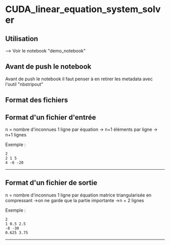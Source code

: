 ﻿CUDA_linear_equation_system_solver
=======

## Utilisation
--> Voir le notebook "demo_notebook"

## Avant de push le notebook 
Avant de push le notebook il faut penser à en retirer les metadata avec l'outil "nbstripout"

## Format des fichiers

Format d'un fichier d'entrée
-----------

n = nombre d'inconnues
1 ligne par équation
    -> n+1 éléments par ligne
    -> n+1 lignes

Exemple :

```plaintext
2
2 1 5
4 -6 -20
```

-----------

Format d'un fichier de sortie
-----------

n = nombre d'inconnues
1 ligne par équation
 matrice triangularisée en compressant ->on ne garde que la partie importante
->n + 2 lignes

Exemple :

```plaintext
2
1 0.5 2.5
-8 -30
0.625 3.75
```

-----------

